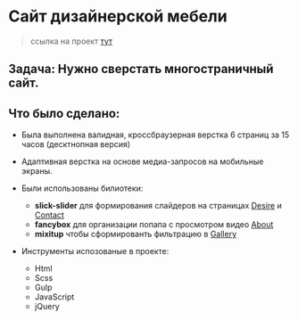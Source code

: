 ﻿# Сайт дизайнерской мебели 
> ссылка на проект <a href="https://isaagverdiev.github.io/Desire/">тут</a>
## Задача: Нужно сверстать многостраничный сайт.

## Что было сделано:
* Была выполнена валидная, кроссбраузерная верстка 6 страниц за 15 часов (десктнопная версия)
* Адаптивная верстка на основе медиа-запросов на мобильные экраны.
* Были использованы билиотеки:
 	* **slick-slider** для формирования слайдеров на страницах <a href="https://isaagverdiev.github.io/desire/">Desire</a> и <a href="https://isaagverdiev.github.io/desire/contact.html">Contact</a>
 	* **fancybox** для организации попапа с просмотром видео <a href="https://https://isaagverdiev.github.io/desire/about.html">About</a>   
 	* **mixitup** чтобы сформированть фильтрацию в <a href="https://isaagverdiev.github.io/desire/gallery.html">Gallery</a>   

* Инструменты испозованые в проекте:
	* Html
	* Scss
	* Gulp
	* JavaScript
	* jQuery

 



